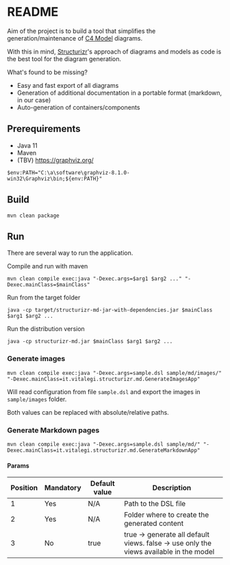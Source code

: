 # README

Aim of the project is to build a tool that simplifies the generation/maintenance of [C4 Model](https://c4model.com/) diagrams.

With this in mind, [Structurizr](https://structurizr.com/)'s approach of diagrams and models as code is the best tool for the diagram generation.

What's found to be missing?

- Easy and fast export of all diagrams
- Generation of additional documentation in a portable format (markdown, in our case)
- Auto-generation of containers/components

## Prerequirements

- Java 11
- Maven
- (TBV) <https://graphviz.org/>

```
$env:PATH="C:\a\software\graphviz-8.1.0-win32\Graphviz\bin;${env:PATH}"
```

## Build

```
mvn clean package
```

## Run

There are several way to run the application.

Compile and run with maven

```
mvn clean compile exec:java "-Dexec.args=$arg1 $arg2 ..." "-Dexec.mainClass=$mainClass"
```

Run from the target folder

```
java -cp target/structurizr-md-jar-with-dependencies.jar $mainClass $arg1 $arg2 ...
```

Run the distribution version

```
java -cp structurizr-md.jar $mainClass $arg1 $arg2 ...
```


### Generate images

```
mvn clean compile exec:java "-Dexec.args=sample.dsl sample/md/images/" "-Dexec.mainClass=it.vitalegi.structurizr.md.GenerateImagesApp"
```

Will read configuration from file `sample.dsl` and export the images in `sample/images` folder.

Both values can be replaced with absolute/relative paths.

### Generate Markdown pages

```
mvn clean compile exec:java "-Dexec.args=sample.dsl sample/md/" "-Dexec.mainClass=it.vitalegi.structurizr.md.GenerateMarkdownApp"
```

#### Params

| Position | Mandatory | Default value | Description                                                                                    |
| -------- | --------- | ------------- |------------------------------------------------------------------------------------------------|
| 1        | Yes       | N/A           | Path to the DSL file                                                                           |
| 2        | Yes       | N/A           | Folder where to create the generated content                                                   |
| 3        | No        | true          | true &rarr; generate all default views. false &rarr; use only the views available in the model |

